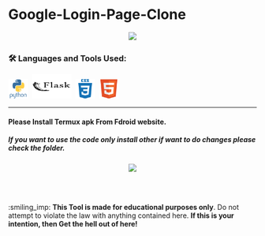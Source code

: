 # Google-Login-Page-Clone
<div id="header" align="center">
  <img src="https://media.giphy.com/media/M9gbBd9nbDrOTu1Mqx/giphy.gif" width="100"/>
</div>

### :hammer_and_wrench: Languages and Tools Used:
<div>
  <img src="https://github.com/devicons/devicon/blob/master/icons/python/python-original-wordmark.svg " title="Python" alt="Python" width="40" height="40"/>&nbsp;
  <img src="https://github.com/devicons/devicon/blob/master/icons/flask/flask-original-wordmark.svg" title="Flask" alt="Flask" width="80" height="50" />&nbsp;
  <img src="https://github.com/devicons/devicon/blob/master/icons/css3/css3-plain-wordmark.svg"  title="CSS3" alt="CSS" width="40" height="40"/>&nbsp;
  <img src="https://github.com/devicons/devicon/blob/master/icons/html5/html5-original.svg" title="HTML5" alt="HTML" width="40" height="40"/>
</div>
<hr/>

#### Please Install Termux apk From Fdroid website.
##### If you want to use the code only install other if want to do changes please check the folder.

<div id="header" align="center">
  <img src="giphy.gif" width="100"/>
</div>

<div style="margin-top:60px;">
:smiling_imp: <strong>This Tool is made for educational purposes only</strong>. Do not attempt to violate the law with anything contained here. <strong>If this is your intention, then Get the hell out of here!</strong>
</div>



